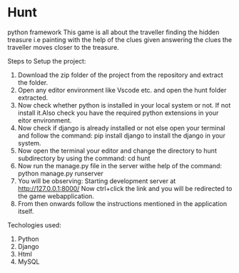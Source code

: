 # Hunt
python framework
This game is all about the traveller finding the hidden treasure i.e painting with the help of the clues given answering the clues the traveller moves closer to the treasure.

Steps to Setup the project:

1. Download the zip folder of the project from the repository and extract the folder.
2. Open any editor environment like Vscode etc. and open the hunt folder extracted.
3. Now check whether python is installed in your local system or not. If not install it.Also check you have the required python extensions in your eitor environment.
4. Now check if django is already installed or not else open your terminal and follow the command:
          pip install django
   to install the django in your system.
5. Now open the terminal your editor and change the directory to hunt subdirectory by using the command:
          cd hunt
6. Now run the manage.py file in the server withe help of the command:
          python manage.py runserver
7. You will be observing:
          Starting development server at http://127.0.0.1:8000/
   Now ctrl+click the link and you will be redirected to the game webapplication.
8. From then onwards follow the instructions mentioned in the application itself.

Techologies used:

1. Python
2. Django
3. Html
4. MySQL
